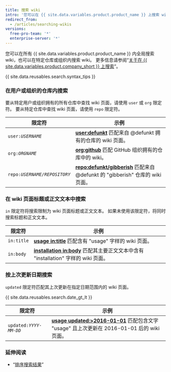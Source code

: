 ```yaml
---
title: 搜索 wiki
intro: '您可以在 {{ site.data.variables.product.product_name }} 上搜索 wiki，并使用这些 wiki 搜索限定符的任意组合缩小结果范围。'
redirect_from:
  - /articles/searching-wikis
versions:
  free-pro-team: '*'
  enterprise-server: '*'
---
```


您可以在所有 {{ site.data.variables.product.product_name }} 内全局搜索 wiki，也可以在特定仓库或组织内搜索 wiki。 更多信息请参阅“[关于在 {{ site.data.variables.product.company_short }} 上搜索](/articles/about-searching-on-github)”。

{{ site.data.reusables.search.syntax_tips }}

### 在用户或组织的仓库内搜索

要从特定用户或组织拥有的所有仓库中查找 wiki 页面，请使用 `user` 或 `org` 限定符。 要从特定仓库中查找 wiki 页面，请使用 `repo` 限定符。

| 限定符                       | 示例                                                                                                                           |
| ------------------------- | ---------------------------------------------------------------------------------------------------------------------------- |
| <code>user:<em>USERNAME</em></code> | [**user:defunkt**](https://github.com/search?q=user%3Adefunkt&type=Wikis) 匹配来自 @defunkt 拥有的仓库的 wiki 页面。                      |
| <code>org:<em>ORGNAME</em></code> | [**org:github**](https://github.com/search?q=org%3Agithub&type=Wikis&utf8=%E2%9C%93) 匹配 GitHub 组织拥有的仓库中的 wiki。               |
| <code>repo:<em>USERNAME/REPOSITORY</em></code> | [**repo:defunkt/gibberish**](https://github.com/search?q=user%3Adefunkt&type=Wikis) 匹配来自 @defunkt 的 "gibberish" 仓库的 wiki 页面。 |

### 在 wiki 页面标题或正文文本中搜索

`in` 限定符将搜索限制为 wiki 页面标题或正文文本。 如果未使用该限定符，将同时搜索标题和正文文本。

| 限定符        | 示例                                                                                                                                 |
| ---------- | ---------------------------------------------------------------------------------------------------------------------------------- |
| `in:title` | [**usage in:title**](https://github.com/search?q=usage+in%3Atitle&type=Wikis) 匹配含有 "usage" 字样的 wiki 页面。                            |
| `in:body`  | [**installation in:body**](https://github.com/search?q=installation+in%3Abody&type=Wikis) 匹配其主要正文文本中含有 "installation" 字样的 wiki 页面。 |

### 按上次更新日期搜索

`updated` 限定符匹配其上次更新在指定日期范围内的 wiki 页面。

{{ site.data.reusables.search.date_gt_lt }}

| 限定符                       | 示例                                                                                                                                               |
| ------------------------- | ------------------------------------------------------------------------------------------------------------------------------------------------ |
| <code>updated:<em>YYYY-MM-DD</em></code> | [**usage updated:>2016-01-01**](https://github.com/search?q=usage+updated%3A>2016-01-01&type=Wikis) 匹配包含文字 "usage" 且上次更新在 2016-01-01 后的 wiki 页面。 |

### 延伸阅读

- “[排序搜索结果](/articles/sorting-search-results/)”
